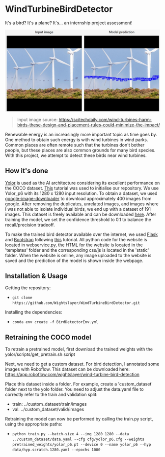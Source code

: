# WindTurbineBirdDetector
It's a bird? It's a plane? It's... an internship project assessment!

![An example prediction from the trained yolor model](misc/Prediction_example1.jpg)

>Input image source: https://scitechdaily.com/wind-turbines-harm-birds-these-design-and-placement-rules-could-minimize-the-impact/

Renewable energy is an increasingly more important topic as time goes by. One method to obtain such energy is with wind turbines in wind parks. Common places are often remote such that the turbines don't bother people, but these places are also common grounds for many bird species. With this project, we attempt to detect these birds near wind turbines.

## How it's done
[Yolor](https://arxiv.org/abs/2105.04206) is used as the AI architecture considering its excellent performance on the COCO dataset. [This](https://blog.roboflow.com/train-yolor-on-a-custom-dataset/) tutorial was used to initialise our repository. We use Yolor_p6 with its 1280 x 1280 input resolution. To obtain a dataset, we used [google-image-downloader](https://github.com/Joeclinton1/google-images-download.git) to download approximately 400 images from google. After removing the duplicates, unrelated images, and images where I was not able to isolate individual birds, we end up with a dataset of 191 images. This dataset is freely available and can be downloaded [here](https://app.roboflow.com/wightslayer/wind-turbine-bird-detection). After training the model, we set the confidence threshold to 0.1 to balance the recall/precision tradeoff.

To make the trained bird detector available over the internet, we used [Flask](https://flask.palletsprojects.com/en/1.0.x/) and [Bootstrap](https://getbootstrap.com/) following [this](https://www.youtube.com/watch?v=BUh76-xD5qU&t=2149s) tutorial. All python code for the website is located in webservice.py, the HTML for the website is located in the 'templates' folder and the corresponding css/js is located in the 'static' folder. When the website is online, any image uploaded to the website is saved and the prediction of the model is shown inside the webpage.

## Installation & Usage

Getting the repository:
- `git clone https://github.com/Wightslayer/WindTurbineBirdDetector.git`

Installing the dependencies:
- `conda env create -f BirdDetectorEnv.yml`

## Retraining the COCO model

To retrain a pretrained model, first download the trained weights with the yolor/scripts/get_pretrain.sh script

Next, we need to get a custom dataset. For bird detection, I annotated some images with Roboflow. This dataset can be downloaded here: https://app.roboflow.com/wightslayer/wind-turbine-bird-detection

Place this dataset inside a folder. For example, create a 'custom_dataset' folder next to the yolo folder. You need to adjust the data.yaml file to correctly refer to the train and validation split:
- train: ../custom_dataset/train/images
- val: ../custom_dataset/valid/images

Retraining the model can now be performed by calling the train.py script, using the appropriate paths:
- `python train.py --batch-size 4 --img 1280 1280 --data ../custom_dataset/data.yaml --cfg cfg/yolor_p6.cfg --weights pretrained_weights/yolor_p6.pt --device 0 --name yolor_p6 --hyp data/hyp.scratch.1280.yaml --epochs 1000`



